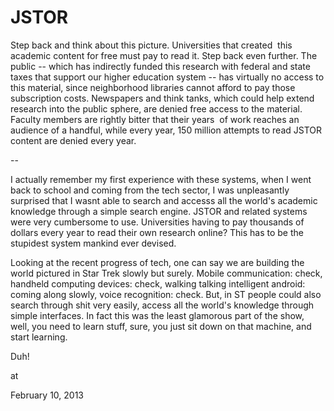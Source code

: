# JSTOR
Step back and think about this picture. Universities that created  this academic content for free must pay to read it. Step back even further. The public -- which has indirectly funded this research with federal and state taxes that support our higher education system -- has virtually no access to this material, since neighborhood libraries cannot afford to pay those subscription costs. Newspapers and think tanks, which could help extend research into the public sphere, are denied free access to the material. Faculty members are rightly bitter that their years  of work reaches an audience of a handful, while every year, 150 million attempts to read JSTOR content are denied every year.

--

I actually remember my first experience with these systems, when I went back to school and coming from the tech sector, I was unpleasantly surprised that I wasnt able to search and accesss  all the world's academic knowledge through a simple search engine. JSTOR and related systems were very cumbersome to use. Universities having to  pay thousands of dollars every year to read their own research online? This has to be the stupidest system mankind ever devised.

Looking at the recent progress of tech, one can say we are building the world pictured in Star Trek slowly but surely. Mobile communication: check, handheld computing devices: check, walking talking intelligent android: coming along slowly, voice recognition: check. But, in ST people could also search through shit very easily, access all the world's knowledge through simple interfaces. In fact this was the least glamorous part of the show, well, you need to learn stuff, sure, you just sit down on that machine,  and start learning.

Duh!







at

February 10, 2013















